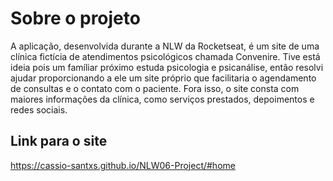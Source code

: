 # Sobre o projeto

A aplicação, desenvolvida durante a NLW da Rocketseat, é um site de uma clínica fictícia de atendimentos psicológicos chamada Convenire. Tive está ideia pois um famíliar próximo estuda psicologia e psicanálise, então resolvi ajudar proporcionando a ele um site próprio que facilitaria o agendamento de consultas e o contato com o paciente.
Fora isso, o site consta com maiores informações da clínica, como serviços prestados, depoimentos e redes sociais.

## Link para o site 

https://cassio-santxs.github.io/NLW06-Project/#home
